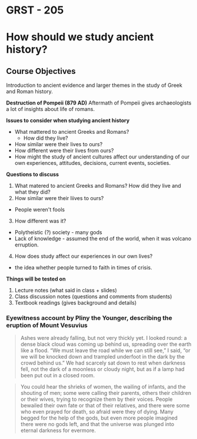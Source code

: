 # GRST - 205
# How should we study ancient history?
## Course Objectives
Introduction to ancient evidence and larger themes in the study of Greek and Roman history.

**Destruction of Pompeii (879 AD)**
Aftermath of Pompeii gives archaeologists a lot of insights about life of romans.

**Issues to consider when studying ancient history**

* What mattered to ancient Greeks and Romans?
	* How did they live?
* How similar were their lives to ours?
* How different were their lives from ours?
* How might the study of ancient cultures affect our understanding of our own experiences, attitudes, decisions, current events, societies.

**Questions to discuss**
1. What matered to ancient Greeks and Romans? How did they live and what they did?
2. How similar were their liives to ours?
  * People weren't fools
3. How different was it?
  * Polytheistic (?) society - many gods
  * Lack of knowledge - assumed the end of the world, when it was volcano erruption.
4. How does study affect our experiences in our own lives?
  * the idea whether people turned to faith in times of crisis.

**Things will be tested on**
1. Lecture notes (what said in class + slides)
2. Class discussion notes (questions and comments from students)
3. Textbook readings (gives background and details)

### Eyewitness account by Pliny the Younger, describing the eruption of Mount Vesuvius
> Ashes were already falling, but not very thickly yet. I looked round: a dense black cloud was coming up behind us, spreading over the earth like a flood. “We must leave the road while we can still see,” I said, “or we will be knocked down and trampled underfoot in the dark by the crowd behind us.” We had scarcely sat down to rest when darkness fell, not the dark of a moonless or cloudy night, but as if a lamp had been put out in a closed room.

> You could hear the shrieks of women, the wailing of infants, and the shouting of men; some were calling their parents, others their children or their wives, trying to recognize them by their voices. People bewailed their own fate or that of their relatives, and there were some who even prayed for death, so afraid were they of dying. Many begged for the help of the gods, but even more people imagined there were no gods left, and that the universe was plunged into eternal darkness for evermore.
